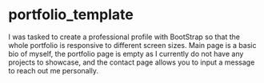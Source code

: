 # portfolio_template

I was tasked to create a professional profile with BootStrap so that the whole portfolio is responsive to different screen sizes. Main page is a basic bio of myself, the portfolio page is empty as I currently do not have any projects to showcase, and the contact page allows you to input a message to reach out me personally. 